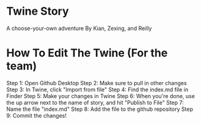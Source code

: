 # Twine Story

A choose-your-own adventure
By Kian, Zexing, and Reilly

# How To Edit The Twine (For the team)

Step 1: Open Github Desktop
Step 2: Make sure to pull in other changes
Step 3: In Twine, click "Import from file"
Step 4: Find the index.md file in Finder
Step 5: Make your changes in Twine
Step 6: When you're done, use the up arrow next to the name of story, and hit "Publish to File"
Step 7: Name the file "index.md"
Step 8: Add the file to the github repository
Step 9: Commit the changes!
